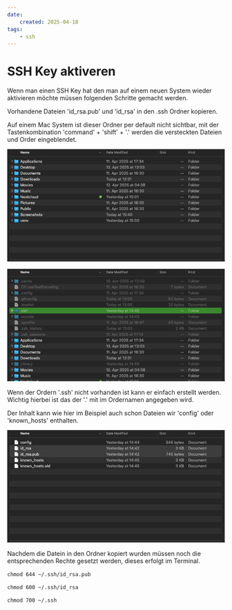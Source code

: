 ```yaml
---
date:
    created: 2025-04-18
tags:
    - ssh
---
```


# SSH Key aktiveren

Wenn man einen SSH Key hat den man auf einem neuen System wieder aktivieren möchte müssen folgenden Schritte gemacht werden.

Vorhandene Dateien 'id_rsa.pub' und 'id_rsa' in den .ssh Ordner kopieren.

Auf einem Mac System ist dieser Ordner per default nicht sichtbar, mit der  Tastenkombination 'command' + 'shift' + '.' werden die versteckten Dateien und Order eingeblendet.

![Ausgeblendete Dateien und ordner](ssh01.png)

![Anzeige der versteckten Dateien und Ordner](ssh02.png)

Wenn der Ordern '.ssh' nicht vorhanden ist kann er einfach erstellt werden. Wichtig hierbei ist das der '.' mit im Ordernamen angegeben wird.

Der Inhalt kann wie hier im Beispiel auch schon Dateien wir 'config' oder 'known_hosts' enthalten.

![Ordner Inhalt](ssh03.png)

Nachdem die Datein in den Ordner kopiert wurden müssen noch die entsprechenden Rechte gesetzt werden, dieses erfolgt im Terminal.

```shell title="Public Key"
chmod 644 ~/.ssh/id_rsa.pub
```

```shell title="Privat Key"
chmod 600 ~/.ssh/id_rsa
```

```shell title="Ordner"
chmod 700 ~/.ssh
```
